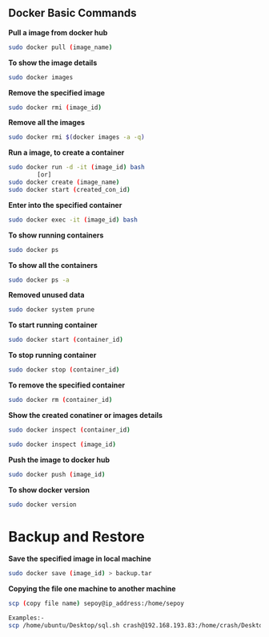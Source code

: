 ## Docker Basic Commands

**Pull a image from docker hub**
```bash
sudo docker pull (image_name)
```
**To show the image details**
```bash
sudo docker images
```
**Remove the specified image**
```bash
sudo docker rmi (image_id)
```
**Remove all the images**
```bash
sudo docker rmi $(docker images -a -q)
```
**Run a image, to create a container**
```bash
sudo docker run -d -it (image_id) bash
        [or]
sudo docker create (image_name)
sudo docker start (created_con_id)
```
**Enter into the specified container**
```bash
sudo docker exec -it (image_id) bash
```
**To show running containers**
```bash
sudo docker ps
```
**To show all the containers**
```bash
sudo docker ps -a
```
**Removed unused data**
```bash
sudo docker system prune
```
**To start running container**
```bash
sudo docker start (container_id)
```
**To stop running container**
```bash
sudo docker stop (container_id)
```
**To remove the specified container**
```bash
sudo docker rm (container_id)
```
**Show the created conatiner or images details**
```bash
sudo docker inspect (container_id) 
```          
```bash
sudo docker inspect (image_id)
```
**Push the image to docker hub**
```bash
sudo docker push (image_id)
```
**To show docker version**
```bash
sudo docker version
```

# Backup and Restore
**Save the specified image in local machine**
```bash
sudo docker save (image_id) > backup.tar
```
**Copying the file one machine to another machine**
```bash
scp (copy file name) sepoy@ip_address:/home/sepoy

Examples:-
scp /home/ubuntu/Desktop/sql.sh crash@192.168.193.83:/home/crash/Desktop/ashli-project
```
